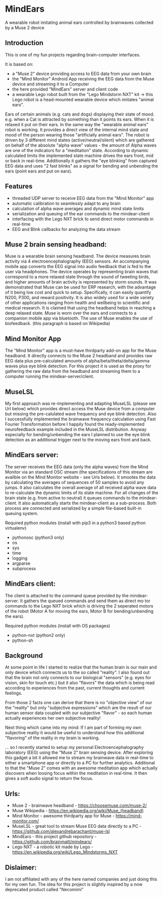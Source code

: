 # MindEars
A wearable robot imitating animal ears controlled by brainwaves collected by a Muse 2 device

## Introduction
This is one of my fun projects regarding brain-computer interfaces.

It is based on:
- a "Muse 2" device providing access to EEG data from your own brain
- the "Mind Monitor" Android App receiving the EEG data from the Muse device and streaming it to a Computer
- the here provided "MindEars" server and client code
- a wearable Lego robot built from the "Lego Mindstorm NXT" kit
	-> this Lego robot is a head-mounted wearable device which imitates "animal ears".

Ears of certain animals (e.g. cats and dogs) displaying their state of mood.
e.g. when a Cat is attracted by something than it points its ears. When it is relaxed it put on their ears.
In the same way the "wearable animal ears" robot is working. It provides a direct view of the internal mind state and mood of the person wearing those "artificially animal ears". The robot is driven by 3 different mind states (active/neutral/silent) which are gathered on behalf of the absolute "alpha wave" values - the amount of Alpha waves are one of the indicators for a "meditation" state. According to dynamic calculated limits the implemented state machine drives the ears front, mid or back in real-time. Additionally it gathers the "eye blinking" from captured EEG data and uses "2 fast blinks" as a signal for bending and unbending the ears (point ears and  put on ears).


## Features
- threaded UDP server to receive EEG data from the "Mind Monitor" app
- automatic calibration to seamlessly adapt to any brain
- calculation of alpha wave averages and dynamic mind state limits
- serialization and queuing of the ear commands to the mindear-client
- interfacing with the Lego NXT brick to send direct motor commands in real-time
- EEG and Blink callbacks for analyzing the data stream


## Muse 2 brain sensing headband:
Muse is a wearable brain sensing headband. The device measures brain activity via 4 electroencephalography (EEG) sensors. An accompanying mobile app converts the EEG signal into audio feedback that is fed to the user via headphones.
The device operates by representing brain waves that correspond to a more relaxed state through the sound of tweeting birds, and higher amounts of brain activity is represented by storm sounds. It was demonstrated that Muse can be used for ERP research, with the advantage of it being low cost and quick to setup. Specifically, it can easily quantify N200, P300, and reward positivity. It is also widely used for a wide variety of other applications ranging from health and wellbeing to scientific and medical research. It is claimed that using the headband helps in reaching a deep relaxed state. Muse is worn over the ears and connects to a companion mobile app via bluetooth. The use of Muse enables the use of biofeedback.
(this paragraph is based on Wikipedia)


## Mind Monitor App
The "Mind Monitor" app is a must-have thirdparty add-on app for the Muse headband. It directly connects to the Muse 2 headband and provides raw EEG data plus pre-calculated amounts of alpha/beta/theta/delta/gamma waves plus eye blink detection. For this project it is used as the proxy for gathering the raw data from the headband and streaming them to a computer running the mindear-server/client.


## MuseLSL
My first approach was re-implementing and adapting MuseLSL (please see Url below) which provides direct access the Muse device from a computer but missing the pre-calulated wave frequency and eye blink detection. Also I successfully implemented the brainwave frequency calculation using Fast Fourier Transformation before I happily found the ready-implemented neurofeedback example included in the MuseLSL distribution. Anyway especially for bending/unbending the ears I planned to use the eye blink detection as an additional trigger next to the moving ears front and back.


## MindEars server:
The server receives the EEG data (only the alpha waves) from the Mind Monitor via an standard OSC stream (the specifications of this stream are availble on the Mind Monitor website - see Urls below). It smootes the data by calculating the averages of sequences of 50 samples to avoid any jumps. It also calculates the overall average of all received alpha wave data to re-calculate the dynamic limits of its state machine. For all changes of the brain state (e.g. from active to neutral) it queues commands to the mindear-client.
It also automatically starts the mindear-client as a sub-process. Both process are connected and serialized by a simple file-based built-in queuing system.

Required python modules (install with pip3 in a python3 based python virtualenv)
- pythonosc (python3 only)
- os
- sys
- time
- logging
- argparse
- subprocess


## MindEars client:
The client is attached to the command queue provided by the mindear-server. It gathers the queued commands and send them as direct mo
tor commands to the Lego NXT brick which is driving the 2 seperated motors of the robot (Motor A for moving the ears, Motor B for bending/unbending the ears).

Required python modules (install with OS packages)
- python-nxt (python2 only)
- python-sh 


## Background
 At some point in life I started to realize that the human brain is our main and only device which connects us to the so called "reality". I also found out that the brain not only connects to our biological "sensors" (e.g. eyes for vision, skin for touch etc.) but it also "flavors" the data which is being read according to experiences from the past, current thoughts and current feelings.

From those 2 facts one can derive that there is no "objective view" of our the "reality" but only "subjective expressions" which are the result of our human sensor data coupled with our subjective "flavor" - so each human actually experiences her own subjective reality!

Next thing which came into my mind:
If I am part of forming my own subjective reality it would be useful to understand how this additional "flavoring" of the reality in my brain is working.

... so I recently started to setup my personal Electroencephalography laboratory (EEG) using the "Muse 2" brain sensing device. After exploring this gadget a bit it allowed me to stream my brainwave data in real-time to either a smartphone app or directly to a PC for further analytics. Additional to that the "Muse 2" comes with an awesome meditation app which actually discovers when loosing focus within the meditation in real-time. It then gives a soft audio signal to return the focus.


## Urls:
- Muse 2 - brainwave headband - https://choosemuse.com/muse-2/
- Muse Wikipedia - https://en.wikipedia.org/wiki/Muse_(headband)
- Mind Monitor - awesome thirdparty app for Muse - https://mind-monitor.com/
- MuseLSL - great tool to stream Muse EEG data directly to a PC - https://github.com/alexandrebarachant/muse-lsl
- MindEars - this project github repository - https://github.com/brainmatt/mindears/
- Lego NXT - a robotic kit made by Lego - https://en.wikipedia.org/wiki/Lego_Mindstorms_NXT


## Dislaimer:
I am not affiliated with any of the here named companies and just doing this for my own fun.
The  idea for this project is slightly inspired by a now deprecated product called "Necomimi"





